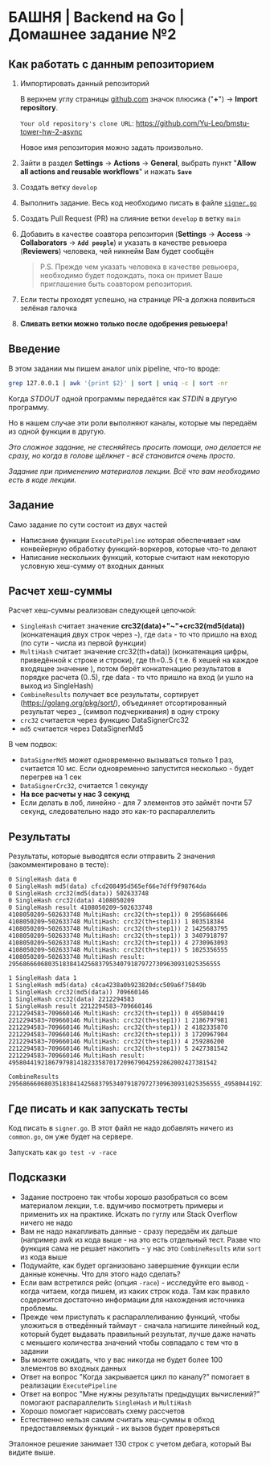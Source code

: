 # БАШНЯ | Backend на Go | Домашнее задание №2

## Как работать с данным репозиторием
1. Импортировать данный репозиторий

    В верхнем углу страницы [github.com](https://github.com/) значок плюсика ("**+**") -> **Import repository**.

    `Your old repository's clone URL`: https://github.com/Yu-Leo/bmstu-tower-hw-2-async

    Новое имя репозитория можно задать произвольно.
2. Зайти в раздел **Settings** -> **Actions** -> **General**, выбрать пункт "**Allow all actions and reusable workflows**" и нажать **`Save`**
3. Создать ветку `develop`
4. Выполнить задание. Весь код необходимо писать в файле [`signer.go`](./signer/signer.go)
5. Создать Pull Request (PR) на слияние ветки `develop` в ветку `main`
6. Добавить в качестве соавтора репозитория (**Settings** -> **Access** -> **Collaborators** -> **`Add people`**) и указать в качестве ревьюера (**Reviewers**) человека, чей никнейм Вам будет сообщён

    > P.S. Прежде чем указать человека в качестве ревьюера, необходимо будет подождать, пока он примет Ваше приглашение быть соавтором репозитория.
    
7. Если тесты проходят успешно, на странице PR-а должна появиться зелёная галочка
8. **Сливать ветки можно только после одобрения ревьюера!**

## Введение

В этом задании мы пишем аналог unix pipeline, что-то вроде:
```bash
grep 127.0.0.1 | awk '{print $2}' | sort | uniq -c | sort -nr
```

Когда *STDOUT* одной программы передаётся как *STDIN* в другую программу.

Но в нашем случае эти роли выполняют каналы, которые мы передаём из одной функции в другую.

*Это сложное задание, не стесняйтесь просить помощи, оно делается не сразу, но когда в голове щёлкнет -  всё становится очень просто.*

*Задание при применению материалов лекции. Всё что вам необходимо есть в коде лекции.*

## Задание

Само задание по сути состоит из двух частей
* Написание функции `ExecutePipeline` которая обеспечивает нам конвейерную обработку функций-воркеров, которые что-то делают
* Написание нескольких функций, которые считают нам некоторую условную хеш-сумму от входных данных

## Расчет хеш-суммы

Расчет хеш-суммы реализован следующей цепочкой:
* `SingleHash` считает значение **crc32(data)+"~"+crc32(md5(data))** (конкатенация двух строк через `~`), где `data` - то что пришло на вход (по сути - числа из первой функции)
* `MultiHash` считает значение crc32(th+data)) (конкатенация цифры, приведённой к строке и строки), где th=0..5 ( т.е. 6 хешей на каждое входящее значение ), потом берёт конкатенацию результатов в порядке расчета (0..5), где data - то что пришло на вход (и ушло на выход из SingleHash)
* `CombineResults` получает все результаты, сортирует (https://golang.org/pkg/sort/), объединяет отсортированный результат через _ (символ подчеркивания) в одну строку
* `crc32` считается через функцию DataSignerCrc32
* `md5` считается через DataSignerMd5

В чем подвох:
* `DataSignerMd5` может одновременно вызываться только 1 раз, считается 10 мс. Если одновременно запустится несколько - будет перегрев на 1 сек
* `DataSignerCrc32`, считается 1 секунду
* **На все расчеты у нас 3 секунд**
* Если делать в лоб, линейно - для 7 элементов это займёт почти 57 секунд, следовательно надо это как-то распараллелить

## Результаты

Результаты, которые выводятся если отправить 2 значения (закомментировано в тесте):
```
0 SingleHash data 0
0 SingleHash md5(data) cfcd208495d565ef66e7dff9f98764da
0 SingleHash crc32(md5(data)) 502633748
0 SingleHash crc32(data) 4108050209
0 SingleHash result 4108050209~502633748
4108050209~502633748 MultiHash: crc32(th+step1)) 0 2956866606
4108050209~502633748 MultiHash: crc32(th+step1)) 1 803518384
4108050209~502633748 MultiHash: crc32(th+step1)) 2 1425683795
4108050209~502633748 MultiHash: crc32(th+step1)) 3 3407918797
4108050209~502633748 MultiHash: crc32(th+step1)) 4 2730963093
4108050209~502633748 MultiHash: crc32(th+step1)) 5 1025356555
4108050209~502633748 MultiHash result: 29568666068035183841425683795340791879727309630931025356555

1 SingleHash data 1
1 SingleHash md5(data) c4ca4238a0b923820dcc509a6f75849b
1 SingleHash crc32(md5(data)) 709660146
1 SingleHash crc32(data) 2212294583
1 SingleHash result 2212294583~709660146
2212294583~709660146 MultiHash: crc32(th+step1)) 0 495804419
2212294583~709660146 MultiHash: crc32(th+step1)) 1 2186797981
2212294583~709660146 MultiHash: crc32(th+step1)) 2 4182335870
2212294583~709660146 MultiHash: crc32(th+step1)) 3 1720967904
2212294583~709660146 MultiHash: crc32(th+step1)) 4 259286200
2212294583~709660146 MultiHash: crc32(th+step1)) 5 2427381542
2212294583~709660146 MultiHash result: 4958044192186797981418233587017209679042592862002427381542

CombineResults 29568666068035183841425683795340791879727309630931025356555_4958044192186797981418233587017209679042592862002427381542
```

## Где писать и как запускать тесты

Код писать в `signer.go`. В этот файл не надо добавлять ничего из `common.go`, он уже будет на сервере.

Запускать как `go test -v -race`

## Подсказки
* Задание построено так чтобы хорошо разобраться со всем материалом лекции, т.е. вдумчиво посмотреть примеры и применить их на практике. Искать по гуглу или Stack Overflow ничего не надо
* Вам не надо накапливать данные - сразу передаём их дальше (например awk из кода выше - на это есть отдельный тест. Разве что функция сама не решает накопить - у нас это `CombineResults` или `sort` из кода выше
* Подумайте, как будет организовано завершение функции если данные конечны. Что для этого надо сделать?
* Если вам встретился рейс (опция `-race`) - исследуйте его вывод - когда читаем, когда пишем, из каких строк кода. Там как правило содержится достаточно информации для нахождения источника проблемы.
* Прежде чем приступать к распараллеливанию функций, чтобы уложиться в отведённый таймаут - сначала напишите линейный код, который будет выдавать правильный результат, лучше даже начать с меньшего количества значений чтобы совпадало с тем что в задании
* Вы можете ожидать, что у вас никогда не будет более 100 элементов во входных данных
* Ответ на вопрос "Когда закрывается цикл по каналу?" помогает в реализации `ExecutePipeline`
* Ответ на вопрос "Мне нужны результаты предыдущих вычислений?" помогают распараллелить `SingleHash` и `MultiHash`
* Хорошо помогает нарисовать схему рассчетов
* Естественно нельзя самим считать хеш-суммы в обход предоставляемых функций - их вызов будет проверяться

Эталонное решение занимает 130 строк с учетом дебага, который Вы видите выше.
